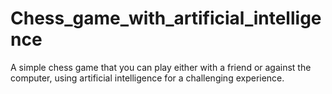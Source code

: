 # Chess_game_with_artificial_intelligence
A simple chess game that you can play either with a friend or against the computer, using artificial intelligence for a challenging experience.

